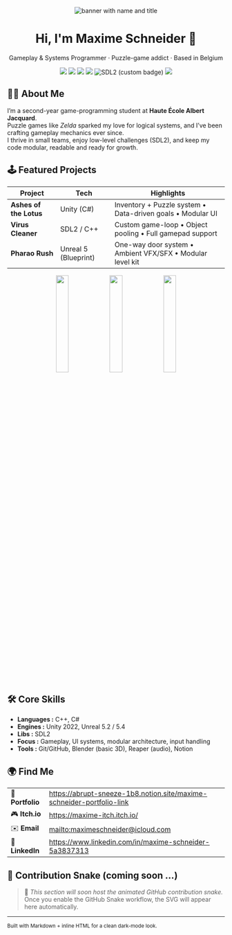 <!-- ───────────────────────────────────────────────────────────── -->
<!-- HERO / BANNER ------------------------------------------------>
<!-- Replace the link below with your own banner (1600×400 or so) -->
<p align="center">
  <img src="https://placehold.co/1600x400/111111/eeeeee?text=Maxime+Schneider+%7C+Gameplay+%26+Systems+Programmer"
       alt="banner with name and title">
</p>

<h1 align="center">Hi, I'm Maxime Schneider&nbsp;👋</h1>
<p align="center">
  Gameplay &amp; Systems Programmer&nbsp;·&nbsp;Puzzle-game addict&nbsp;·&nbsp;Based in Belgium
</p>

<!-- BADGE ROW --------------------------------------------------->
<p align="center">
  <!-- Tech stack icons (shields.io) -->
  <img src="https://img.shields.io/badge/C++-00599C?style=for-the-badge&logo=c%2b%2b&logoColor=white"/>
  <img src="https://img.shields.io/badge/C%23-9B4993?style=for-the-badge&logo=csharp&logoColor=white"/>
  <img src="https://img.shields.io/badge/Unity-222222?style=for-the-badge&logo=unity&logoColor=white"/>
  <img src="https://img.shields.io/badge/Unreal-0E1128?style=for-the-badge&logo=unrealengine&logoColor=white"/>
  <img src="https://img.shields.io/badge/SDL2-074472?style=for-the-badge&logo=slack&logoColor=white" title="SDL2 (custom badge)"/>
  <img src="https://img.shields.io/badge/GitHub-181717?style=for-the-badge&logo=github&logoColor=white"/>
</p>

<!-- ABOUT ------------------------------------------------------->
## 🧑‍💻 About&nbsp;Me
I’m a second-year game-programming student at **Haute École Albert Jacquard**.  
Puzzle games like *Zelda* sparked my love for logical systems, and I’ve been crafting gameplay mechanics ever since.  
I thrive in small teams, enjoy low-level challenges (SDL2), and keep my code modular, readable and ready for growth.

<!-- PROJECTS ---------------------------------------------------->
## 🕹️ Featured&nbsp;Projects
| Project | Tech | Highlights |
|---------|------|------------|
| **Ashes of the Lotus** | Unity (C#) | Inventory + Puzzle system • Data-driven goals • Modular UI |
| **Virus Cleaner** | SDL2 / C++ | Custom game-loop • Object pooling • Full gamepad support |
| **Pharao Rush** | Unreal 5 (Blueprint) | One-way door system • Ambient VFX/SFX • Modular level kit |

<!-- Replace thumbnails with real gifs or images -->
<p align="center">
  <img src="https://placehold.co/240x135?text=Lotus" width="24%"/>
  <img src="https://placehold.co/240x135?text=Virus" width="24%"/>
  <img src="https://placehold.co/240x135?text=Pharao" width="24%"/>
</p>

<!-- SKILLS ------------------------------------------------------->
## 🛠️ Core Skills
- **Languages :** C++, C#
- **Engines :** Unity 2022, Unreal 5.2 / 5.4
- **Libs :** SDL2
- **Focus :** Gameplay, UI systems, modular architecture, input handling
- **Tools :** Git/GitHub, Blender (basic 3D), Reaper (audio), Notion

<!-- LINKS -------------------------------------------------------->
## 🌍 Find Me
| | |
|---|---|
| 📂 **Portfolio** | <https://abrupt-sneeze-1b8.notion.site/maxime-schneider-portfolio-link> |
| 🎮 **Itch.io** | <https://maxime-itch.itch.io/> |
| ✉️ **Email** | <mailto:maximeschneider@icloud.com> |
| 🔗 **LinkedIn** | <https://www.linkedin.com/in/maxime-schneider-5a3837313> |

<!-- SNAKE PLACEHOLDER ------------------------------------------->
## 🐍 Contribution Snake (coming soon …)
> 🚧 *This section will soon host the animated GitHub contribution snake.*  
> Once you enable the GitHub Snake workflow, the SVG will appear here automatically.

---

<sub>Built with Markdown + inline HTML for a clean dark-mode look.</sub>
